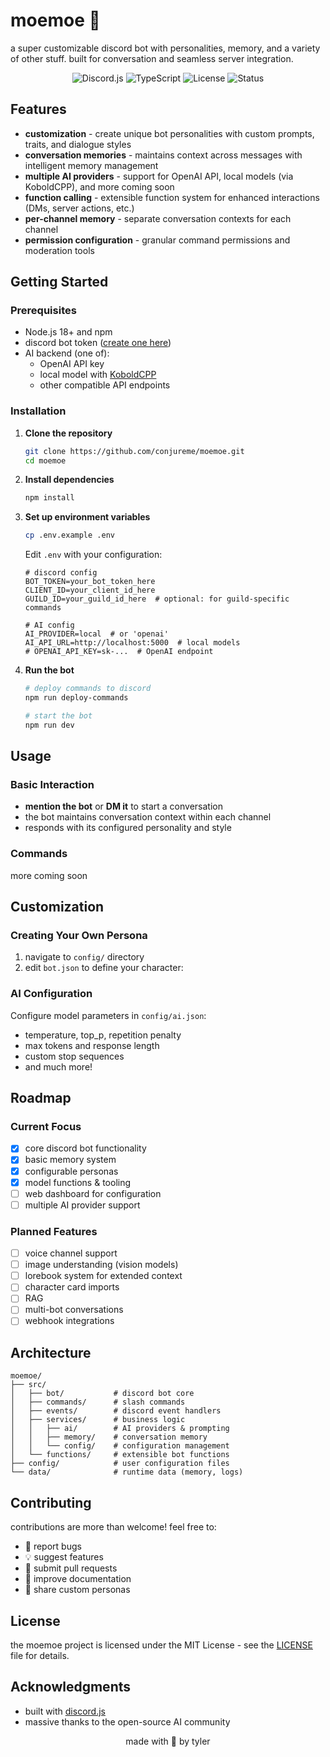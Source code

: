 # moemoe 🌸

a super customizable discord bot with personalities, memory, and a variety of other stuff. built for conversation and seamless server integration.

<p align="center">
  <img src="https://img.shields.io/badge/discord.js-v14-blue?style=flat-square&logo=discord" alt="Discord.js">
  <img src="https://img.shields.io/badge/TypeScript-5.0+-blue?style=flat-square&logo=typescript" alt="TypeScript">
  <img src="https://img.shields.io/badge/license-MIT-green?style=flat-square" alt="License">
  <img src="https://img.shields.io/badge/status-early%20development-orange?style=flat-square" alt="Status">
</p>

## Features

- **customization** - create unique bot personalities with custom prompts, traits, and dialogue styles
- **conversation memories** - maintains context across messages with intelligent memory management
- **multiple AI providers** - support for OpenAI API, local models (via KoboldCPP), and more coming soon
- **function calling** - extensible function system for enhanced interactions (DMs, server actions, etc.)
- **per-channel memory** - separate conversation contexts for each channel
- **permission configuration** - granular command permissions and moderation tools

## Getting Started

### Prerequisites

- Node.js 18+ and npm
- discord bot token ([create one here](https://discord.com/developers/applications))
- AI backend (one of):
  - OpenAI API key
  - local model with [KoboldCPP](https://github.com/LostRuins/koboldcpp)
  - other compatible API endpoints

### Installation

1. **Clone the repository**

   ```bash
   git clone https://github.com/conjureme/moemoe.git
   cd moemoe
   ```

2. **Install dependencies**

   ```bash
   npm install
   ```

3. **Set up environment variables**

   ```bash
   cp .env.example .env
   ```

   Edit `.env` with your configuration:

   ```env
   # discord config
   BOT_TOKEN=your_bot_token_here
   CLIENT_ID=your_client_id_here
   GUILD_ID=your_guild_id_here  # optional: for guild-specific commands

   # AI config
   AI_PROVIDER=local  # or 'openai'
   AI_API_URL=http://localhost:5000  # local models
   # OPENAI_API_KEY=sk-...  # OpenAI endpoint
   ```

4. **Run the bot**

   ```bash
   # deploy commands to discord
   npm run deploy-commands

   # start the bot
   npm run dev
   ```

## Usage

### Basic Interaction

- **mention the bot** or **DM it** to start a conversation
- the bot maintains conversation context within each channel
- responds with its configured personality and style

### Commands

more coming soon

## Customization

### Creating Your Own Persona

1. navigate to `config/` directory
2. edit `bot.json` to define your character:

### AI Configuration

Configure model parameters in `config/ai.json`:

- temperature, top_p, repetition penalty
- max tokens and response length
- custom stop sequences
- and much more!

## Roadmap

### Current Focus

- [x] core discord bot functionality
- [x] basic memory system
- [x] configurable personas
- [x] model functions & tooling
- [ ] web dashboard for configuration
- [ ] multiple AI provider support

### Planned Features

- [ ] voice channel support
- [ ] image understanding (vision models)
- [ ] lorebook system for extended context
- [ ] character card imports
- [ ] RAG
- [ ] multi-bot conversations
- [ ] webhook integrations

## Architecture

```
moemoe/
├── src/
│   ├── bot/           # discord bot core
│   ├── commands/      # slash commands
│   ├── events/        # discord event handlers
│   ├── services/      # business logic
│   │   ├── ai/        # AI providers & prompting
│   │   ├── memory/    # conversation memory
│   │   └── config/    # configuration management
│   └── functions/     # extensible bot functions
├── config/            # user configuration files
└── data/              # runtime data (memory, logs)
```

## Contributing

contributions are more than welcome! feel free to:

- 🐛 report bugs
- 💡 suggest features
- 🔧 submit pull requests
- 📖 improve documentation
- 🎨 share custom personas

## License

the moemoe project is licensed under the MIT License - see the [LICENSE](LICENSE) file for details.

## Acknowledgments

- built with [discord.js](https://discord.js.org/)
- massive thanks to the open-source AI community

<p align="center">
  made with 💜 by tyler
</p>
